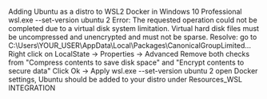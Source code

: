 Adding Ubuntu as a distro to WSL2 Docker in Windows 10 Professional
wsl.exe --set-version ubuntu 2
Error: The requested operation could not be completed due to a virtual disk system limitation.  Virtual hard disk files must be uncompressed and unencrypted and must not be sparse.
Resolve: go to C:\Users\YOUR_USER\AppData\Local\Packages\CanonicalGroupLimited...
Right click on LocalState -> Properties -> Advanced
Remove both checks from "Compress contents to save disk space" and "Encrypt contents to secure data"
Click Ok -> Apply
wsl.exe --set-version ubuntu 2
open Docker settings, Ubuntu should be added to your distro under Resources_WSL INTEGRATION 
